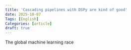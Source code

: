 ```yaml
---
title: 'Cascading pipelines with DSPy are kind of good'
date: 2025-10-07
Tags: [English]
Categories: [article]
draft: true
---
```


The global machine learning race 
